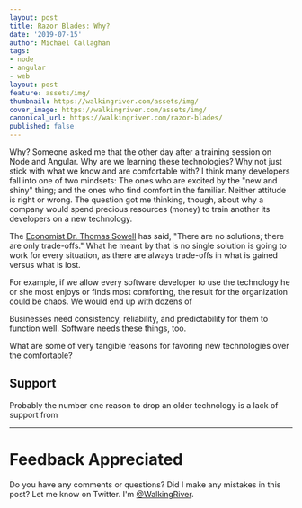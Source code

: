 ```yaml
---
layout: post
title: Razor Blades: Why?
date: '2019-07-15'
author: Michael Callaghan
tags: 
- node 
- angular
- web
layout: post
feature: assets/img/
thumbnail: https://walkingriver.com/assets/img/
cover_image: https://walkingriver.com/assets/img/
canonical_url: https://walkingriver.com/razor-blades/
published: false
---
```


Why? Someone asked me that the other day after a training session on Node and Angular. Why are we learning these technologies? Why not just stick with what we know and are comfortable with? I think many developers fall into one of two mindsets: The ones who are excited by the "new and shiny" thing; and the ones who find comfort in the familiar. Neither attitude is right or wrong. The question got me thinking, though, about why a company would spend precious resources (money) to train another its developers on a new technology.

<!--more-->

The [Economist Dr. Thomas Sowell](https://tsowell.com/) has said, "There are no solutions; there are only trade-offs." What he meant by that is no single solution is going to work for every situation, as there are always trade-offs in what is gained versus what is lost. 

For example, if we allow every software developer to use the technology he or she most enjoys or finds most comforting, the result for the organization could be chaos. We would end up with dozens of 

Businesses need consistency, reliability, and predictability for them to function well. Software needs these things, too.

What are some of very tangible reasons for favoring new technologies over the comfortable?

## Support
Probably the number one reason to drop an older technology is a lack of support from 

---

# Feedback Appreciated
Do you have any comments or questions? Did I make any mistakes in this post? Let me know on Twitter. I'm [@WalkingRiver](https://twitter.com/walkingriver).
